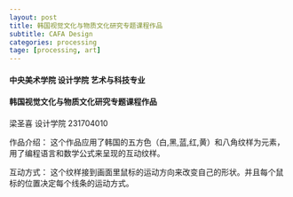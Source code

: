 ```yaml
---
layout: post
title: 韩国视觉文化与物质文化研究专题课程作品
subtitle: CAFA Design
categories: processing
tage: [processing, art]
---
```



#### 中央美术学院 设计学院 艺术与科技专业
#### 韩国视觉文化与物质文化研究专题课程作品
梁圣喜 设计学院 231704010 

作品介绍：
这个作品应用了韩国的五方色（白,黑,蓝,红,黄）和八角纹样为元素，用了编程语言和数学公式来呈现的互动纹样。

互动方式：
这个纹样接到画面里鼠标的运动方向来改变自己的形状。并且每个鼠标的位置决定每个线条的运动方式。


<html>
<head>
<script src="https://sciencelove.com/attachment/cfile23.uf@994D3E435C2B1ACB02DF23.js"></script>   
</head>
<body>
<script type="application/processing">

float t;
float theta=0f;
float k = 90f;
float r = 150;

final float RATE=0.0003;

void setup()
{
  size(600,600);
}

 

void draw()
{
  theta += RATE;
  fill(0,3);
  noStroke();
  rect(0, 0, width, height);
  translate(width/2,height/2);
  float mx = mouseX - width/2;
  float my = mouseY - height/2;
  float pmx = pmouseX - width/2;
  float pmy = pmouseY - height/2;
    stroke(255);
    for(int i=0;i < 8; i++)
    {
      rotate(i*PI/4);
      
      float d = dist(mx,my,pmx,pmy);
      println(d);
      if(d < 1)
      {
        //println(mx,my);
        mx = mx/20 + x1(t);
        my = my/20 + y1(t);
        pmx = x1(t);
        pmy = y1(t);
        
      }
      
      float d2 = dist(mx, my, 0, 0 );
      strokeWeight(0.02*d2);
        if(i == 0 ||i == 7){stroke(255);}
        if(i == 1 ||i == 6){stroke(90,90,90,230);}
        if(i == 2 ||i == 5){stroke(255,50,50);}
        if(i == 3 ||i == 4){stroke(70,92,255);}
        
        line(mx,my,pmx,pmy);
        //line(mx/2,my/2,pmx/2,pmy/2);
        //line(mx,my,pmx/2,pmy/2);
        line(mx*1.5-50,my*1.5+50,pmx/1.5+30,pmy/1.5+30);//line
        line(mx*2+50,my*2+50,pmx*3-20,pmy*3-20);
        
        //yellow
        stroke(255,255,0,200);
        //line(mx/3+20,my/3+20,pmx/2.5+30,pmy/2.5-30);
        line(mx/3+20,my/3+20,15,15);
  
        //white for remove
        stroke(255,5);
        //fill(0,1);
        line(mx,my,pmx,pmy);
        line(mx/2,my/2,pmx/2,pmy/2);
        strokeWeight(2);
        rect(mx/4,my/4,pmx/4,pmy);
        rect(mx/8,my/8,pmx*0.5+30,pmy*0.5+30);
        rect(mx*1+40,my*1+40,pmx+40,pmy+40);
        rect(mx*1+80,my*1+80,pmx+80,pmy+80);
        rect(mx*2+80,my*2+80,pmx-140,pmy-140);
        
        rect(mx*3+10,my*3+10,pmx-200,pmy-200);
        rect(mx*4+50,my*4+50,pmx/2-100,pmy/2-100);
        
    }
    t += 0.0001;
}

float x1(float t)
{
  return cos(t*k)*cos(theta)*r;
}

float y1(float t)
{
  return cos(t*k)*sin(theta * 60)*r;
}

</script>
<canvas width="400" height="200"></canvas>


</body>
</html>


